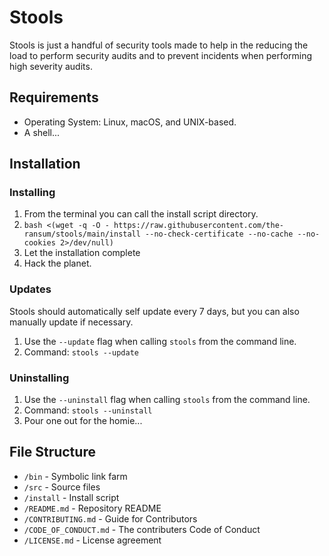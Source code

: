# Stools

Stools is just a handful of security tools made to help in the reducing the 
load to perform security audits and to prevent incidents when performing 
high severity audits.

## Requirements

- Operating System: Linux, macOS, and UNIX-based.
- A shell...

## Installation

### Installing 

1. From the terminal you can call the install script directory.
2. `bash <(wget -q -O - https://raw.githubusercontent.com/the-ransum/stools/main/install --no-check-certificate --no-cache --no-cookies 2>/dev/null)`
3. Let the installation complete
4. Hack the planet.


### Updates

Stools should automatically self update every 7 days, but you can also manually 
update if necessary.

1. Use the `--update` flag when calling `stools` from the command line.
2. Command: `stools --update`


### Uninstalling

1. Use the `--uninstall` flag when calling `stools` from the command line.
2. Command: `stools --uninstall`
3. Pour one out for the homie...


## File Structure

- `/bin` - Symbolic link farm
- `/src` - Source files
- `/install` - Install script
- `/README.md` - Repository README
- `/CONTRIBUTING.md` - Guide for Contributors
- `/CODE_OF_CONDUCT.md` - The contributers Code of Conduct
- `/LICENSE.md` - License agreement
